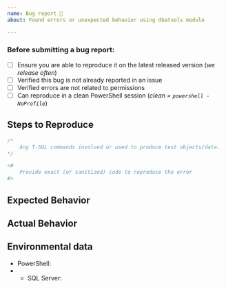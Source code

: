 ```yaml
---
name: Bug report 🐛
about: Found errors or unexpected behavior using dbatools module

---
```


### Before submitting a bug report:

- [ ] Ensure you are able to reproduce it on the latest released version (_we release often_)
- [ ] Verified this bug is not already reported in an issue
- [ ] Verified errors are not related to permissions
- [ ] Can reproduce in a clean PowerShell session (_clean = `powershell -NoProfile`_)

## Steps to Reproduce

```sql
/*
    Any T-SQL commands involved or used to produce test objects/data.
*/
```

```powershell
<#
    Provide exact (or sanitized) code to reproduce the error
#>
```

## Expected Behavior

<!--
Sample output or detail explanation if possible
-->

## Actual Behavior

<!--
Output or detailed explanation if possible
-->

## Environmental data

<!-- Provide output of the following two commands -->

 - PowerShell: <!-- $PSVersionTable output -->
 - - SQL Server: <!-- SELECT @@VERSION output -->
